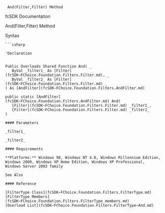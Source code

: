 ﻿     And(Filter,Filter) Method                                                   

fcSDK Documentation

And(Filter,Filter) Method

Syntax

```vbnet
```csharp

'Declaration
 

Public Overloads Shared Function And( _
   ByVal _filter1_ As [Filter](fcSDK~FChoice.Foundation.Filters.Filter.md), _
   ByVal _filter2_ As [Filter](fcSDK~FChoice.Foundation.Filters.Filter.md) _
) As [AndFilter](fcSDK~FChoice.Foundation.Filters.AndFilter.md)

public static [AndFilter](fcSDK~FChoice.Foundation.Filters.AndFilter.md) And( 
   [Filter](fcSDK~FChoice.Foundation.Filters.Filter.md) _filter1_,
   [Filter](fcSDK~FChoice.Foundation.Filters.Filter.md) _filter2_
)

#### Parameters

_filter1_

_filter2_

#### Requirements

**Platforms:** Windows 98, Windows NT 4.0, Windows Millennium Edition, Windows 2000, Windows XP Home Edition, Windows XP Professional, Windows Server 2003 family

See Also

#### Reference

[FilterType Class](fcSDK~FChoice.Foundation.Filters.FilterType.md)  
[FilterType Members](fcSDK~FChoice.Foundation.Filters.FilterType_members.md)  
[Overload List](fcSDK~FChoice.Foundation.Filters.FilterType~And.md)